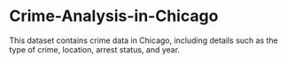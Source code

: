 # Crime-Analysis-in-Chicago
This dataset contains crime data in Chicago, including details such as the type of crime, location, arrest status, and year.
